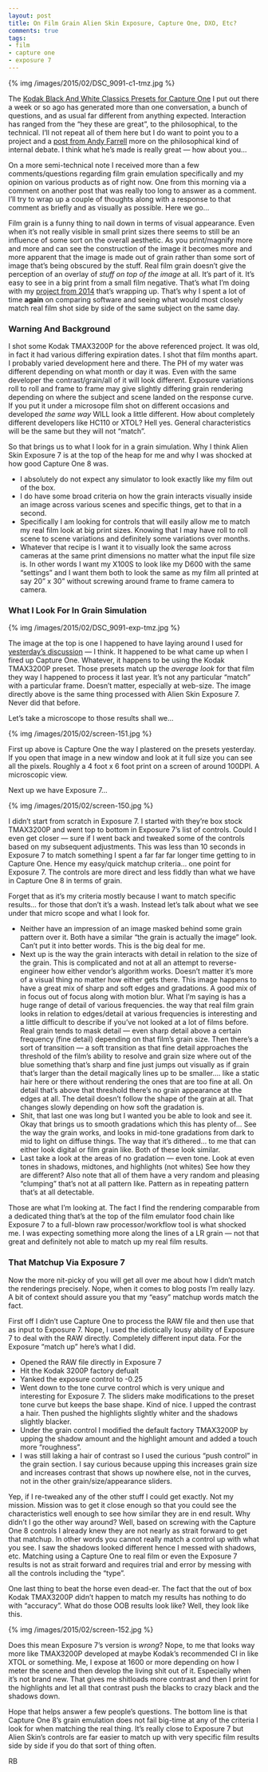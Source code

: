 ```yaml
---
layout: post
title: On Film Grain Alien Skin Exposure, Capture One, DXO, Etc?
comments: true
tags:
- film
- capture one
- exposure 7
---
```


{% img /images/2015/02/DSC_9091-c1-tmz.jpg %}

The [Kodak Black And White Classics Presets for Capture One](http://store.rwboyer.com/page/503 "Capture One Film Presets") I put out there a week or so ago has generated more than one conversation, a bunch of questions, and as usual far different from anything expected. Interaction has ranged from the “hey these are great”, to the philosophical, to the technical. I’ll not repeat all of them here but I do want to point you to a project and a [post from Andy Farrell](http://blog.andyf.me/ocoloy-week-4/ "Andy Farrell Fuji and Film Emulation") more on the philosophical kind of internal debate. I think what he’s made is really great — how about you…

<!--more-->

On a more semi-technical note I received more than a few comments/questions regarding film grain emulation specifically and my opinion on various products as of right now. One from this morning via a comment on another post that was really too long to answer as a comment. I’ll try to wrap up a couple of thoughts along with a response to that comment as briefly and as visually as possible. Here we go…

Film grain is a funny thing to nail down in terms of visual appearance. Even when it’s not really visible in small print sizes there seems to still be an influence of some sort on the overall aesthetic. As you print/magnify more and more and can see the construction of the image it becomes more and more apparent that the image is made out of grain rather than some sort of image that’s being obscured by the stuff. Real film grain doesn’t give the perception of an overlay of *stuff on top of the image* at all. It’s part of it. It’s easy to see in a big print from a small film negative. That’s what I’m doing with my [project from 2014](http://photo.rwboyer.com/2015/01/25/projects-film-vs-digital-etc/ "Photography Project 2014 Film, Digital, Etc") that’s wrapping up. That’s why I spent a lot of time **again** on comparing software and seeing what would most closely match real film shot side by side of the same subject on the same day.

### Warning And Background

I shot some Kodak TMAX3200P for the above referenced project. It was old, in fact it had various differing expiration dates. I shot that film months apart. I probably varied development here and there. The PH of my water was different depending on what month or day it was. Even with the same developer the contrast/grain/all of it will look different. Exposure variations roll to roll and frame to frame may give slightly differing grain rendering depending on where the subject and scene landed on the response curve.  If you put it under a microsope film shot on different occasions and developed *the same way* WILL look a little different. How about completely different developers like HC110 or XTOL? Hell yes. General characteristics will be the same but they will not “match”.

So that brings us to what I look for in a grain simulation. Why I think Alien Skin Exposure 7 is at the top of the heap for me and why I was shocked at how good Capture One 8 was.

- I absolutely do not expect any simulator to look exactly like my film out of the box.
- I do have some broad criteria on how the grain interacts visually inside an image across various scenes and specific things, get to that in a second.
- Specifically I am looking for controls that will easily allow me to match my real film look at big print sizes. Knowing that I may have roll to roll scene to scene variations and definitely some variations over months.
- Whatever that recipe is I want it to visually look the same across cameras at the same print dimensions no matter what the input file size is. In other words I want my X100S to look like my D600 with the same “settings” and I want them both to look the same as my film all printed at say 20” x 30” without screwing around frame to frame camera to camera.

### What I Look For In Grain Simulation

{% img /images/2015/02/DSC_9091-exp-tmz.jpg %}

The image at the top is one I happened to have laying around I used for [yesterday’s discussion](http://photo.rwboyer.com/2015/02/09/fuji-x100s-long-term-thoughts/ "Fuji X100S long term thoughts") — I think. It happened to be what came up when I fired up Capture One. Whatever, it happens to be using the Kodak TMAX3200P preset. Those presets match up the *average look* for that film they way I happened to process it last year. It’s not any particular “match” with a particular frame. Doesn’t matter, especially at web-size. The image directly above is the same thing processed with Alien Skin Exposure 7. Never did that before.

Let’s take a microscope to those results shall we…

{% img /images/2015/02/screen-151.jpg %}

First up above is Capture One the way I plastered on the presets yesterday. If you open that image in a new window and look at it full size you can see all the pixels. Roughly a 4 foot x 6 foot print on a screen of around 100DPI. A microscopic view. 

Next up we have Exposure 7…

{% img /images/2015/02/screen-150.jpg %}

I didn’t start from scratch in Exposure 7. I started with they’re box stock TMAX3200P and went top to bottom in Exposure 7’s list of controls. Could I even get closer — sure if I went back and tweaked some of the controls based on my subsequent adjustments. This was less than 10 seconds in Exposure 7 to match something I spent a far far far longer time getting to in Capture One. Hence my easy/quick matchup criteria… one point for Exposure 7. The controls are more direct and less fiddly than what we have in Capture One 8 in terms of grain.

Forget that as it’s my criteria mostly because I want to match specific results… for those that don’t it’s a wash. Instead let’s talk about what we see under that micro scope and what I look for.

- Neither have an impression of an image masked behind some grain pattern over it. Both have a similar “the grain is actually the image” look. Can’t put it into better words. This is the big deal for me.
- Next up is the way the grain interacts with detail in relation to the size of the grain. This is complicated and not at all an attempt to reverse-engineer how either vendor’s algorithm works. Doesn’t matter it’s more of a visual thing no matter how either gets there. This image happens to have a great mix of sharp and soft edges and gradations. A good mix of in focus out of focus along with motion blur. What I’m saying is has a huge range of detail of various frequencies. the way that real film grain looks in relation to edges/detail at various frequencies is interesting and a little difficult to describe if you’ve not looked at a lot of films before. Real grain tends to mask detail — even sharp detail above a certain frequency (fine detail) depending on that film’s grain size. Then there’s a sort of transition — a soft transition as that fine detail approaches the threshold of the film’s ability to resolve and grain size where out of the blue something that’s sharp and fine just jumps out visually as if grain that’s larger than the detail magically lines up to be smaller…. like a static hair here or there without rendering the ones that are too fine at all. On detail that’s above that threshold there’s no grain appearance at the edges at all. The detail doesn’t follow the shape of the grain at all. That changes slowly depending on how soft the gradation is.
- Shit, that last one was long but I wanted you be able to look and see it. Okay that brings us to smooth gradations which this has plenty of… See the way the grain works, and looks in mid-tone gradations from dark to mid to light on diffuse things. The way that it’s dithered… to me that can either look digital or film grain like. Both of these look similar.
- Last take a look at the areas of no gradation — even tone. Look at even tones in shadows, midtones, and highlights (not whites) See how they are different? Also note that all of them have a very random and pleasing “clumping” that’s not at all pattern like. Pattern as in repeating pattern that’s at all detectable.

Those are what I’m looking at. The fact I find the rendering comparable from a dedicated thing that’s at the top of the film emulator food chain like Exposure 7 to a full-blown raw processor/workflow tool is what shocked me. I was expecting something more along the lines of a LR grain — not that great and definitely not able to match up my real film results.

### That Matchup Via Exposure 7

Now the more nit-picky of you will get all over me about how I didn’t match the renderings precisely. Nope, when it comes to blog posts I’m really lazy. A bit of context should assure you that my “easy” matchup words match the fact.

First off I didn’t use Capture One to process the RAW file and then use that as input to Exposure 7. Nope, I used the idiotically lousy ability of Exposure 7 to deal with the RAW directly. Completely different input data. For the Exposure “match up” here’s what I did.

- Opened the RAW file directly in Exposure 7
- Hit the Kodak 3200P factory defualt
- Yanked the exposure control to -0.25
- Went down to the tone curve control which is very unique and interesting for Exposure 7. The sliders make modifications to the preset tone curve but keeps the base shape. Kind of nice. I upped the contrast a hair. Then pushed the highlights slightly whiter and the shadows slightly blacker.
- Under the grain control I modified the default factory TMAX3200P by upping the shadow amount and the highlight amount and added a touch more “roughness”.
- I was still laking a hair of contrast so I used the curious “push control” in the grain section. I say curious because upping this increases grain size and increases contrast that shows up nowhere else, not in the curves, not in the other grain/size/appearance sliders.

Yep, if I re-tweaked any of the other stuff I could get exactly. Not my mission. Mission was to get it close enough so that you could see the characteristics well enough to see how similar they are in end result. Why didn’t I go the other way around? Well, based on screwing with the Capture One 8 controls I already knew they are not nearly as strait forward to get that matchup. In other words you cannot really match a control up with what you see. I saw the shadows looked different hence I messed with shadows, etc. Matching using a Capture One to real film or even the Exposure 7 results is not as strait forward and requires trial and error by messing with all the controls including the “type”.

One last thing to beat the horse even dead-er. The fact that the out of box Kodak TMAX3200P didn’t happen to match my results has nothing to do with “accuracy”. What do those OOB results look like? Well, they look like this.

{% img /images/2015/02/screen-152.jpg %}

Does this mean Exposure 7’s version is *wrong*? Nope, to me that looks way more like TMAX3200P developed at maybe Kodak’s recommended CI in like XTOL or something. Me, I expose at 1600 or more depending on how I meter the scene and then develop the living shit out of it. Especially when it’s not brand new. That gives me shitloads more contrast and then I print for the highlights and let all that contrast push the blacks to crazy black and the shadows down.

Hope that helps answer a few people’s questions. The bottom line is that Capture One 8’s grain emulation does not fail big-time at any of the criteria I look for when matching the real thing. It’s really close to Exposure 7 but Alien Skin’s controls are far easier to match up with very specific film results side by side if you do that sort of thing often.

RB
